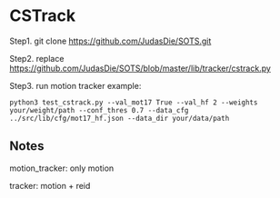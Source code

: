 # CSTrack

Step1.  git clone https://github.com/JudasDie/SOTS.git


Step2. replace https://github.com/JudasDie/SOTS/blob/master/lib/tracker/cstrack.py


Step3. run motion tracker example:
```
python3 test_cstrack.py --val_mot17 True --val_hf 2 --weights your/weight/path --conf_thres 0.7 --data_cfg ../src/lib/cfg/mot17_hf.json --data_dir your/data/path
```


## Notes
motion_tracker: only motion

tracker: motion + reid







